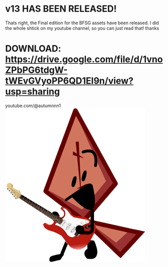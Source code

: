 # v13 HAS BEEN RELEASED!
Thats right, the Final edition for the BFSG assets have been released. I did the whole shtick on my
youtube channel, so you can just read that! thanks

# DOWNLOAD: https://drive.google.com/file/d/1vnoZPbPG6tdgW-tWEvGVyoPP6QD1El9n/view?usp=sharing

youtube.com/@autumnnn1
![image](autumn_clipart_recre0001.png)
